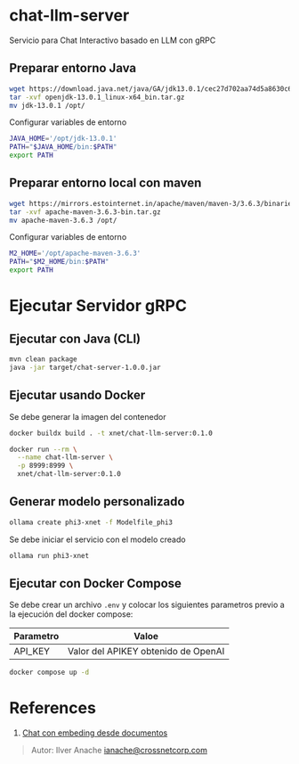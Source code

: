 # chat-llm-server
Servicio para Chat Interactivo basado en LLM con gRPC

## Preparar entorno Java

```sh
wget https://download.java.net/java/GA/jdk13.0.1/cec27d702aa74d5a8630c65ae61e4305/9/GPL/openjdk-13.0.1_linux-x64_bin.tar.gz
tar -xvf openjdk-13.0.1_linux-x64_bin.tar.gz
mv jdk-13.0.1 /opt/
```

Configurar variables de entorno

```sh
JAVA_HOME='/opt/jdk-13.0.1'
PATH="$JAVA_HOME/bin:$PATH"
export PATH
```

## Preparar entorno local con maven

```sh
wget https://mirrors.estointernet.in/apache/maven/maven-3/3.6.3/binaries/apache-maven-3.6.3-bin.tar.gz
tar -xvf apache-maven-3.6.3-bin.tar.gz
mv apache-maven-3.6.3 /opt/
```

Configurar variables de entorno

```sh
M2_HOME='/opt/apache-maven-3.6.3'
PATH="$M2_HOME/bin:$PATH"
export PATH
```

# Ejecutar Servidor gRPC

## Ejecutar con Java (CLI)

```sh
mvn clean package
java -jar target/chat-server-1.0.0.jar
```

## Ejecutar usando Docker

Se debe generar la imagen del contenedor

```sh
docker buildx build . -t xnet/chat-llm-server:0.1.0
```

```sh
docker run --rm \
  --name chat-llm-server \
  -p 8999:8999 \
  xnet/chat-llm-server:0.1.0
```

## Generar modelo personalizado

```sh
ollama create phi3-xnet -f Modelfile_phi3
```

Se debe iniciar el servicio con el modelo creado

```sh
ollama run phi3-xnet
```

## Ejecutar con Docker Compose

Se debe crear un archivo `.env` y colocar los siguientes parametros previo a la ejecución del docker compose:

|Parametro|Valoe|
|-|-|
|API_KEY|Valor del APIKEY obtenido de OpenAI|

```sh
docker compose up -d
```

# References

1. [Chat con embeding desde documentos](https://github.com/langchain4j/langchain4j-examples/blob/main/other-examples/src/main/java/ChatWithDocumentsExamples.java)

> Autor: Ilver Anache <ianache@crossnetcorp.com>
